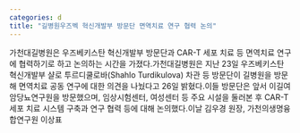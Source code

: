 ```yaml
---
categories: d
title: "길병원우즈벡 혁신개발부 방문단 면역치료 연구 협력 논의"
---
```

가천대길병원은 우즈베키스탄 혁신개발부 방문단과 CAR-T 세포 치료 등 면역치료 연구에 협력하기로 하고 논의하는 시간을 가졌다.가천대길병원은 지난 23일 우즈베키스탄 혁신개발부 샬로 투르디쿨로바(Shahlo Turdikulova) 차관 등 방문단이 길병원을 방문해 면역치료 공동 연구에 대한 의견을 나눴다고 26일 밝혔다.이들 방문단은 앞서 이길여암당뇨연구원을 방문했으며, 임상시험센터, 여성센터 등 주요 시설을 둘러본 후 CAR-T 세포 치료 시스템 구축과 연구 협력 등에 대해 논의했다.이날 김우경 원장, 가천의생명융합연구원 이상표